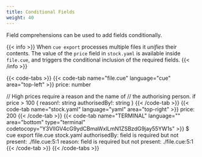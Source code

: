 ```yaml
---
title: Conditional Fields
weight: 40
---
```


Field comprehensions can be used to add fields conditionally.

{{< info >}}
When `cue export` processes multiple files it *unifies* their contents.
The value of the `price` field in `stock.yaml` is available inside `file.cue`,
and triggers the conditional inclusion of the required fields.
{{< /info >}}

{{< code-tabs >}}
{{< code-tab name="file.cue" language="cue" area="top-left" >}}
price: number

// High prices require a reason and the name of
// the authorising person.
if price > 100 {
	reason!:       string
	authorisedBy!: string
}
{{< /code-tab >}}
{{< code-tab name="stock.yaml" language="yaml" area="top-right" >}}
price: 200
{{< /code-tab >}}
{{< code-tab name="TERMINAL" language="" area="bottom" type="terminal" codetocopy="Y3VlIGV4cG9ydCBmaWxlLmN1ZSBzdG9jay55YW1s" >}}
$ cue export file.cue stock.yaml
authorisedBy: field is required but not present:
    ./file.cue:5:1
reason: field is required but not present:
    ./file.cue:5:1
{{< /code-tab >}}
{{< /code-tabs >}}

